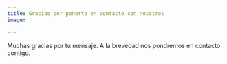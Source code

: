 ```yaml
---
title: Gracias por ponerte en contacto con nosotros
image:

---
```





Muchas gracias por tu mensaje. A la brevedad nos pondremos en contacto contigo.
